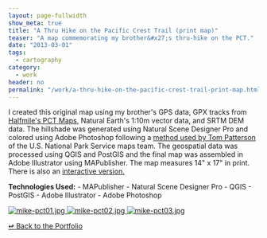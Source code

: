 ```yaml
---
layout: page-fullwidth
show_meta: true
title: "A Thru Hike on the Pacific Crest Trail (print map)"
teaser: "A map commemorating my brother&#x27;s thru-hike on the PCT."
date: "2013-03-01"
tags:
  - cartography 
category:
  - work
header: no
permalink: "/work/a-thru-hike-on-the-pacific-crest-trail-print-map.html"
---
```



I created this original map using my brother's GPS data, GPX tracks from <a href="https://www.pctmap.net/gps/">Halfmile's PCT Maps</a>, Natural Earth's 1:10m vector data, and SRTM DEM data. The hillshade was generated using Natural Scene Designer Pro and colored using Adobe Photoshop following a <a href="http://www.shadedrelief.com/web_relief/">method used by Tom Patterson</a> of the U.S. National Park Service maps team. The geospatial data was processed using QGIS and PostGIS and the final map was assembled in Adobe Illustrator using MAPublisher. The map measures 14" x 17" in print. There is also an [interactive version.]({{site.url}}{{site.baseurl}}/work/a-thru-hike-on-the-pacific-crest-trail-interactive.html)

<strong>Technologies Used:</strong>  - MAPublisher  - Natural Scene Designer Pro  - QGIS  - PostGIS  - Adobe Illustrator  - Adobe Photoshop 


  <a href="{{site.url}}{{site.baseurl}}/images/mike-pct01.jpg" target="_blank">
    <img class="portfolio" src="{{site.url}}{{site.baseurl}}/images/mike-pct01.jpg" alt="mike-pct01.jpg">
  </a>

  <a href="{{site.url}}{{site.baseurl}}/images/mike-pct02.jpg" target="_blank">
    <img class="portfolio" src="{{site.url}}{{site.baseurl}}/images/mike-pct02.jpg" alt="mike-pct02.jpg">
  </a>

  <a href="{{site.url}}{{site.baseurl}}/images/mike-pct03.jpg" target="_blank">
    <img class="portfolio" src="{{site.url}}{{site.baseurl}}/images/mike-pct03.jpg" alt="mike-pct03.jpg">
  </a>



[<span class="back-arrow">&#8619;</span> Back to the Portfolio](/work/)
